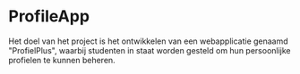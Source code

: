 # ProfileApp
Het doel van het project is het ontwikkelen van een webapplicatie genaamd "ProfielPlus", waarbij studenten in staat worden gesteld om hun persoonlijke profielen te kunnen beheren.
